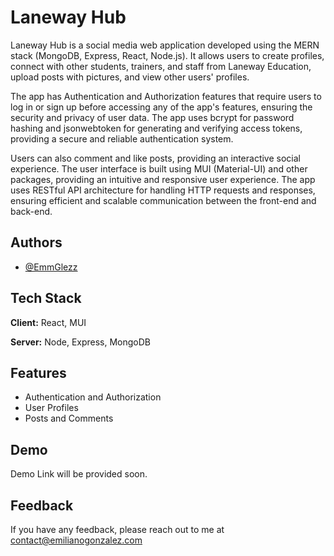 
# Laneway Hub

Laneway Hub is a social media web application developed using the MERN stack (MongoDB, Express, React, Node.js). It allows users to create profiles, connect with other students, trainers, and staff from Laneway Education, upload posts with pictures, and view other users' profiles. 

The app has Authentication and Authorization features that require users to log in or sign up before accessing any of the app's features, ensuring the security and privacy of user data. The app uses bcrypt for password hashing and jsonwebtoken for generating and verifying access tokens, providing a secure and reliable authentication system. 

Users can also comment and like posts, providing an interactive social experience. The user interface is built using MUI (Material-UI) and other packages, providing an intuitive and responsive user experience. The app uses RESTful API architecture for handling HTTP requests and responses, ensuring efficient and scalable communication between the front-end and back-end.


## Authors

- [@EmmGlezz](https://www.github.com/Emmglezz)


## Tech Stack

**Client:** React, MUI

**Server:** Node, Express, MongoDB

## Features

- Authentication and Authorization
- User Profiles
- Posts and Comments


## Demo

Demo Link will be provided soon.


## Feedback

If you have any feedback, please reach out to me at contact@emilianogonzalez.com

